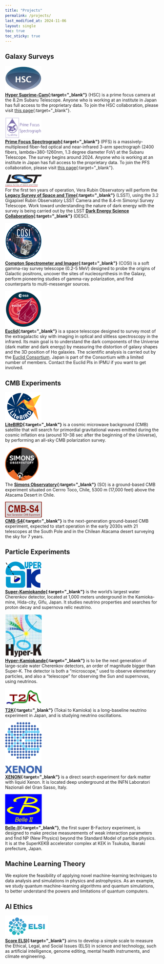 ```yaml
---
title: "Projects"
permalink: /projects/
last_modified_at: 2024-11-06
layout: single
toc: true
toc_sticky: true
---
```


## Galaxy Surveys

<img src="/_images/logo_hsc.jpg"  style="width: 120px;">\
**[Hyper Suprime-Cam](https://hsc.mtk.nao.ac.jp/ssp/){:target="_blank"}** (HSC) is a prime focus camera at the 8.2m Subaru Telescope. Anyone who is working at an institute in Japan has full access to the proprietary data. To join the HSC collaboration, please visit [this page](https://hscsurvey.pbworks.com/w/page/19661930/FrontPage){:target="_blank"}.

<img src="/_images/logo_pfs.png"  style="width: 120px;">\
**[Prime Focus Spectrograph](https://pfs.ipmu.jp/){:target="_blank"}** (PFS) is a massively-multiplexed fiber-fed optical and near-infrared 3-arm spectrograph (2400 fibers, lambda=380-1260nm, 1.3 degree diameter FoV) at the Subaru Telescope. The survey begins around 2024. Anyone who is working at an institute in Japan has full access to the proprietary data. To join the PFS collaboration, please visit [this page](https://pfs.ipmu.jp/research/regist_collab.html){:target="_blank"}.

<img src="/_images/logo_lsst.png" style="width: 120px;">\
For the first ten years of operation, Vera Rubin Observatory will perform the **[Legacy Survey of Space and Time](https://www.lsst.org/){:target="_blank"}** (LSST), using the 3.2 Gigapixel Rubin Observatory LSST Camera and the 8.4-m Simonyi Survey Telescope. Work toward understanding the nature of dark energy with the survey is being carried out by the LSST **[Dark Energy Science Collaboration](https://lsstdesc.org/){:target="_blank"}** (DESC). 

<img src="/_images/logo_cosi.png" style="width: 120px;">\
**[Compton Spectrometer and Imager](https://cosi.ssl.berkeley.edu/){:target="_blank"}** (COSI) is a soft gamma-ray survey telescope (0.2-5 MeV) designed to probe the origins of Galactic positrons, uncover the sites of nucleosynthesis in the Galaxy, perform pioneering studies of gamma-ray polarization, and find counterparts to multi-messenger sources. 

<img src="/_images/logo_euclid_pillars.png" style="width: 120px;">\
**[Euclid](https://www.esa.int/Science_Exploration/Space_Science/Euclid){:target="_blank"}** is a space telescope designed to survey most of the extragalactic sky with imaging in optical and slitless spectroscopy in the infrared. Its main goal is to understand the dark components of the Universe (dark matter and dark energy) by measuring the distortion of galaxy shapes and the 3D position of Hα galaxies. The scientific analysis is carried out by the [Euclid Consortium](https://www.euclid-ec.org/). Japan is part of the Consortium with a limited number of members. Contact the Euclid PIs in IPMU if you want to get involved.

## CMB Experiments

<img src="/_images/logo_lb.png"  style="width: 120px;">\
**[LiteBIRD](https://www.ipmu.jp/en/research-activities/research-program/LiteBIRD){:target="_blank"}** is a cosmic microwave background (CMB) satellite that will search for primordial gravitational waves emitted during the cosmic inflation era (around 10–38 sec after the beginning of the Universe), by performing an all-sky CMB polarization survey. 

<img src="/_images/logo_so.jpg"  style="width: 110px;">\
The **[Simons Observatory](https://simonsobservatory.org/){:target="_blank"}** (SO) is a ground-based CMB experiment situated on Cerrro Toco, Chile, 5300 m (17,000 feet) above the Atacama Desert in Chile. 

<img src="/_images/logo_cmbs4.png" style="width: 120px;">\
**[CMB-S4](https://cmb-s4.org/){:target="_blank"}** is the next-generation ground-based CMB experiment, expected to start operation in the early 2030s with 21 telescopes at the South Pole and in the Chilean Atacama desert surveying the sky for 7 years.


## Particle Experiments

<img src="/_images/logo_sk.gif"  style="width: 120px;">\
**[Super-Kamiokande](https://www-sk.icrr.u-tokyo.ac.jp/en/sk/){:target="_blank"}** is the world’s largest water Cherenkov detector, located at 1,000 meters underground in the Kamioka-mine, Hida-city, Gifu, Japan. It studies neutrino properties and searches for proton decay and supernova relic neutrino. 

<img src="/_images/logo_hk.jpeg"  style="width: 120px;">\
**[Hyper-Kamiokande](https://www.hyperk.org/){:target="_blank"}** is to be the next generation of large-scale water Cherenkov detectors, an order of magnitude bigger than Super-K. The detector is both a “microscope,” used to observe elementary particles, and also a “telescope” for observing the Sun and supernovas, using neutrinos.

<img src="/_images/logo_t2k.png" style="width: 120px;">\
**[T2K](https://t2k-experiment.org/){:target="_blank"}**  (Tokai to Kamioka) is a long-baseline neutrino experiment in Japan, and is studying neutrino oscillations. 

<img src="/_images/logo_xenon.png" style="width: 120px;">\
**[XENON](https://xenonexperiment.org/){:target="_blank"}** is a direct search experiment for dark matter with liquid Xenon. It is located deep underground at the INFN Laboratori Nazionali del Gran Sasso, Italy.

<img src="/_images/logo_belleII.png" style="width: 120px;">\
**[Belle-II](https://www.belle2.org/){:target="_blank"}**, the first super B-Factory experiment, is designed to make precise measurements of weak interaction parameters and find NP (New Physics) beyond the Standard Model of particle physics. It is at the SuperKEKB accelerator complex at KEK in Tsukuba, Ibaraki prefecture, Japan.

## Machine Learning Theory

We explore the feasibility of applying novel machine-learning techniques to data analysis and simulations in physics and astrophysics.  As an example, we study quantum machine-learning algorithms and quantum simulations, to better understand the powers and limitations of quantum computers.

## AI Ethics
<img src="/_images/logo_ELSI.jpg" style="width: 140px;">\
**[Score ELSI](https://member.ipmu.jp/hiromi.yokoyama/elsi.html){:target="_blank"}** aims to develop a simple scale to measure the Ethical, Legal, and Social Issues (ELSI) in  science and technology, such as artificial intelligence, genome editing, mental health instruments, and climate engineering.
